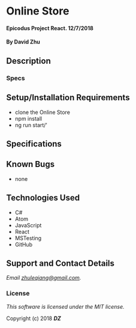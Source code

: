 # Online Store  

#### Epicodus  Project React. 12/7/2018

#### By **David Zhu**

## Description



### Specs


## Setup/Installation Requirements
* clone the Online Store    
* npm install
* ng run start/'
## Specifications

## Known Bugs
* none

## Technologies Used
* C#
* Atom
* JavaScript
* React
* MSTesting
* GitHub


## Support and Contact Details

_Email zhuleqiang@gmail.com._

### License

*This software is licensed under the MIT license.*

Copyright (c) 2018 **_DZ_**
